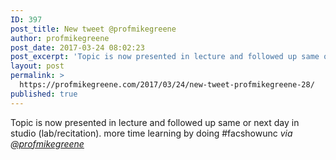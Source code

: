 ```yaml
---
ID: 397
post_title: New tweet @profmikegreene
author: profmikegreene
post_date: 2017-03-24 08:02:23
post_excerpt: 'Topic is now presented in lecture and followed up same or next day in studio (lab/recitation). more time learning by doing #facshowunc'
layout: post
permalink: >
  https://profmikegreene.com/2017/03/24/new-tweet-profmikegreene-28/
published: true
---
```

Topic is now presented in lecture and followed up same or next day in studio (lab/recitation). more time learning by doing #facshowunc
<cite>via <a href="https://twitter.com/profmikegreene/status/845259497941733377">@profmikegreene</a></cite>